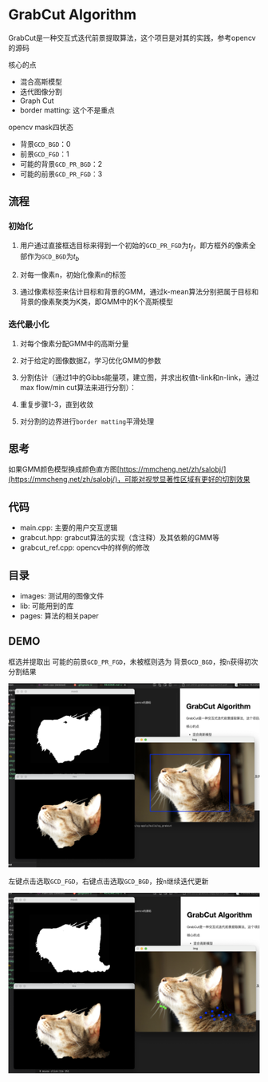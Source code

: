 # GrabCut Algorithm

GrabCut是一种交互式迭代前景提取算法，这个项目是对其的实践，参考opencv的源码

核心的点
- 混合高斯模型
- 迭代图像分割
- Graph Cut
- border matting: 这个不是重点

opencv mask四状态  
- 背景`GCD_BGD`：0  
- 前景`GCD_FGD`：1
- 可能的背景`GCD_PR_BGD`：2
- 可能的前景`GCD_PR_FGD`：3

## 流程

### 初始化

1. 用户通过直接框选目标来得到一个初始的`GCD_PR_FGD`为$t_f$，即方框外的像素全部作为`GCD_BGD`为$t_b$

2. 对每一像素n，初始化像素n的标签

3. 通过像素标签来估计目标和背景的GMM，通过k-mean算法分别把属于目标和背景的像素聚类为K类，即GMM中的K个高斯模型

### 迭代最小化

1. 对每个像素分配GMM中的高斯分量

2. 对于给定的图像数据Z，学习优化GMM的参数

3. 分割估计（通过1中的Gibbs能量项，建立图，并求出权值t-link和n-link，通过max flow/min cut算法来进行分割）：

4. 重复步骤1-3，直到收敛

5. 对分割的边界进行`border matting`平滑处理

## 思考

如果GMM颜色模型换成颜色直方图[https://mmcheng.net/zh/salobj/](https://mmcheng.net/zh/salobj/)，可能对视觉显著性区域有更好的切割效果

## 代码

* main.cpp: 主要的用户交互逻辑  
* grabcut.hpp: grabcut算法的实现（含注释）及其依赖的GMM等  
* grabcut_ref.cpp: opencv中的样例的修改  

## 目录

- images: 测试用的图像文件
- lib: 可能用到的库
- pages: 算法的相关paper

## DEMO

框选并提取出 可能的前景`GCD_PR_FGD`，未被框则选为 背景`GCD_BGD`，按`n`获得初次分割结果

![](./images/demo-1.png)

左键点击选取`GCD_FGD`，右键点击选取`GCD_BGD`，按`n`继续迭代更新

![](./images/demo-2.png)

